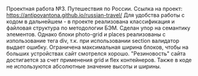 Проектная работа №3. Путешествия по России. 
Ссылка на проект: https://antipovantona.github.io/russian-travel/
Для удобства работы с кодом в дальнейшем - в проекте реализована классификация и файловая структура по методологии БЭМ.
Сделан упор на семантику элементов. Однако блоки photo-grid и places реализованы с изпользование тега div, т.к. при использовании section валидатор выдает ошибку.
Ограничена максимальная ширина блоков, чтобы на больших устройствах сайт смотрелся хорошо.
"Резиновость" сайта достигается за счет применения grid и flex контейнеров. Также в коде не используются абсолютные значение высоты и ширины.